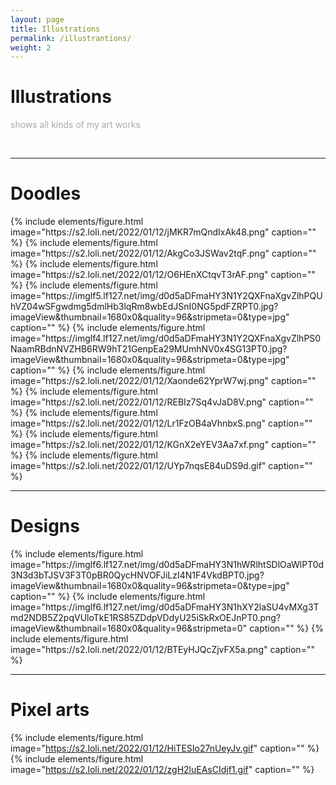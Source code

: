```yaml
---
layout: page
title: Illustrations
permalink: /illustrantions/
weight: 2
---
```


# Illustrations

<p style="color:DarkGrey">
shows all kinds of my art works 
</p>
<br>
<hr>
<h1 class="text-center"> 
Doodles
</h1>
{% include elements/figure.html image="https://s2.loli.net/2022/01/12/jMKR7mQndIxAk48.png" caption="" %}
{% include elements/figure.html image="https://s2.loli.net/2022/01/12/AkgCo3JSWav2tqF.png" caption="" %}
{% include elements/figure.html image="https://s2.loli.net/2022/01/12/O6HEnXCtqvT3rAF.png" caption="" %}
{% include elements/figure.html image="https://imglf5.lf127.net/img/d0d5aDFmaHY3N1Y2QXFnaXgvZlhPQUhVZ04wSFgwdmg5dmlHb3lqRm8wbEdJSnI0NG5pdFZRPT0.jpg?imageView&thumbnail=1680x0&quality=96&stripmeta=0&type=jpg" caption="" %}
{% include elements/figure.html image="https://imglf4.lf127.net/img/d0d5aDFmaHY3N1Y2QXFnaXgvZlhPS0NaamRBdnNVZHB6RW9hT21GenpEa29MUmhNV0x4SG13PT0.jpg?imageView&thumbnail=1680x0&quality=96&stripmeta=0&type=jpg" caption="" %}
{% include elements/figure.html image="https://s2.loli.net/2022/01/12/Xaonde62YprW7wj.png" caption="" %}
{% include elements/figure.html image="https://s2.loli.net/2022/01/12/REBIz7Sq4vJaD8V.png" caption="" %}
{% include elements/figure.html image="https://s2.loli.net/2022/01/12/Lr1FzOB4aVhnbxS.png" caption="" %}
{% include elements/figure.html image="https://s2.loli.net/2022/01/12/KGnX2eYEV3Aa7xf.png" caption="" %}
{% include elements/figure.html image="https://s2.loli.net/2022/01/12/UYp7nqsE84uDS9d.gif" caption="" %}
<hr>
<h1 class="text-center"> 
Designs
</h1>
{% include elements/figure.html image="https://imglf6.lf127.net/img/d0d5aDFmaHY3N1hWRlhtSDlOaWlPT0d3N3d3bTJSV3F3T0pBR0QycHNVOFJiLzI4N1F4VkdBPT0.jpg?imageView&thumbnail=1680x0&quality=96&stripmeta=0&type=jpg" caption="" %}
{% include elements/figure.html image="https://imglf6.lf127.net/img/d0d5aDFmaHY3N1hXY2laSU4vMXg3Tmd2NDB5Z2pqVUloTkE1RS85ZDdpVDdyU25iSkRxOEJnPT0.png?imageView&thumbnail=1680x0&quality=96&stripmeta=0" caption="" %}
{% include elements/figure.html image="https://s2.loli.net/2022/01/12/BTEyHJQcZjvFX5a.png" caption="" %}
<hr>
<h1 class="text-center"> 
Pixel arts
</h1>

{% include elements/figure.html image="https://s2.loli.net/2022/01/12/HiTESIo27nUeyJv.gif" caption="" %}
{% include elements/figure.html image="https://s2.loli.net/2022/01/12/zgH2luEAsCIdjf1.gif" caption="" %}